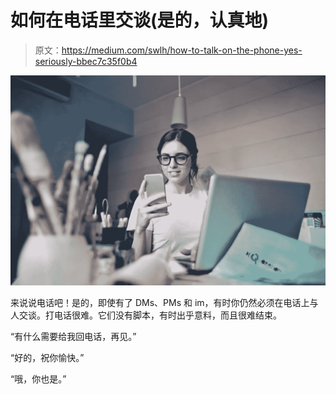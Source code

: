 # 如何在电话里交谈(是的，认真地)

> 原文：<https://medium.com/swlh/how-to-talk-on-the-phone-yes-seriously-bbec7c35f0b4>

![](img/35c35b47db23ad404509f77a8195f363.png)

来说说电话吧！是的，即使有了 DMs、PMs 和 im，有时你仍然必须在电话上与人交谈。打电话很难。它们没有脚本，有时出乎意料，而且很难结束。

“有什么需要给我回电话，再见。”

“好的，祝你愉快。”

“哦，你也是。”